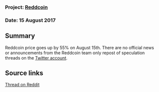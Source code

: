 ### Project: [Reddcoin](../projects/reddcoin.md)
### Date: 15 August 2017
## Summary
Reddcoin price goes up by 55% on August 15th. There are no official news or announcements from the Reddcoin team only repost of speculation threads on the [Twitter account](https://twitter.com/reddcoinnews).
## Source links
[Thread on Reddit](https://www.reddit.com/r/reddCoin/comments/6twbtg/something_has_happened_for_volume_to_shoot_like/)
